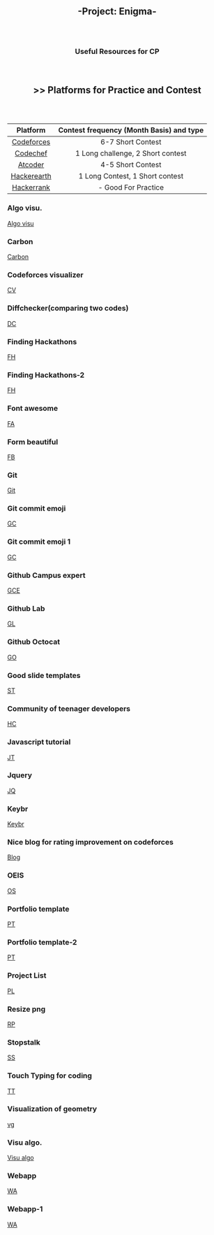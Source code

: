 ## <p align="center">-Project: Enigma-</p><br>
### <p align="center">Useful Resources for CP</p><br>
## <p align="center">>> Platforms for Practice and Contest</p><br>
| Platform | Contest frequency (Month Basis) and type |
|:----:|:----:| 
|[Codeforces](https://codeforces.com/) |6-7 Short Contest|
|[Codechef](https://www.codechef.com/node) |1 Long challenge, 2 Short contest|
|[Atcoder](https://atcoder.jp/)|4-5 Short Contest|
|[Hackerearth](https://www.hackerearth.com/challenges/)|1 Long Contest, 1 Short contest|
|[Hackerrank](https://www.hackerrank.com/dashboard)|- Good For Practice|























### Algo visu.
[Algo visu](https://algorithm-visualizer.org/dynamic-programming/knapsack-problem)<br>

### Carbon
[Carbon](https://carbon.now.sh/)<br>

### Codeforces visualizer
[CV](https://cfviz.netlify.app/)<br>

### Diffchecker(comparing two codes)
[DC](https://www.diffchecker.com/)<br>

### Finding Hackathons
[FH](https://devpost.com/hackathons)<br>

### Finding Hackathons-2
[FH](https://www.hackathon.io/events)<br>

### Font awesome
[FA](https://fontawesome.com/v4.7.0/icons/)<br>

### Form beautiful
[FB](https://rishabh-bansal.typeform.com/to/ECKhpp)<br>

### Git 
[Git](https://dev.to/juni/git-and-github---must-know-commands-to-make-your-first-commit-333c)<br>

### Git commit emoji
[GC](https://gist.github.com/parmentf/035de27d6ed1dce0b36a)<br>

### Git commit emoji 1
[GC](https://gist.github.com/rxaviers/7360908)<br>

### Github Campus expert
[GCE](https://githubcampus.expert/)<br>

### Github Lab
[GL](https://lab.github.com/)<br>

### Github Octocat
[GO](https://octodex.github.com/)<br>

### Good slide templates
[ST](https://slidesgo.com/school)<br>

### Community of teenager developers
[HC](https://hackclub.com/)<br>

### Javascript tutorial
[JT](https://javascript.info/)<br>

### Jquery
[JQ](https://www.w3schools.com/jquery/jquery_events.asp)<br>

### Keybr 
[Keybr](https://www.keybr.com/)<br>

### Nice blog for rating improvement on codeforces
[Blog](https://codeforces.com/blog/entry/53341)<br>
### OEIS
[OS](https://oeis.org/)<br>
### Portfolio template
[PT](https://blog.prototypr.io/top-10-free-online-portfolio-websites-to-create-perfect-ux-ui-design-portfolios-4406b34f4ce)<br>

### Portfolio template-2
[PT](https://codeburst.io/10-awesome-web-developer-portfolios-d266b32e6154)<br>

### Project List
[PL](https://www.dreamincode.net/forums/topic/78802-martyr2s-mega-project-ideas-list/)<br>

### Resize png
[RP](https://resizing.app/features/resize-png/)<br>

### Stopstalk
[SS](https://www.stopstalk.com/dashboard)<br>

### Touch Typing for coding
[TT](https://thepracticetest.com/typing/practice/programming-symbols/)

### Visualization of geometry
[vg](https://www.desmos.com/calculator)<br>

### Visu algo.
[Visu algo](https://visualgo.net/en)<br>

### Webapp
[WA](https://www.budibase.com/blog/how-to-make-a-web-app/)<br>

### Webapp-1
[WA](https://levelup.gitconnected.com/how-to-create-a-simple-web-app-using-javascript-d27b28459fad)<br>
